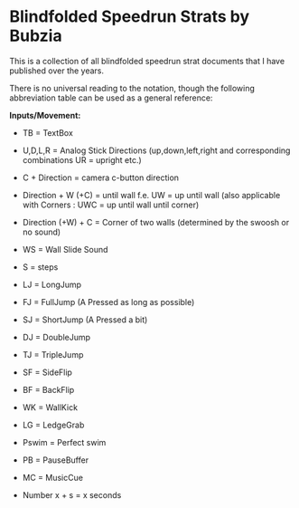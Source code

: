 # Blindfolded Speedrun Strats by Bubzia
This is a collection of all blindfolded speedrun strat documents that I have published over the years.

There is no universal reading to the notation, though the following abbreviation table can be used as a general reference:

**Inputs/Movement:**

- TB = TextBox

- U,D,L,R = Analog Stick Directions (up,down,left,right and corresponding
combinations UR = upright etc.)

- C + Direction = camera c-button direction

- Direction + W (+C) = until wall f.e. UW = up until wall (also applicable
with Corners : UWC = up until wall until corner)

- Direction (+W) + C = Corner of two walls (determined by the swoosh or no
sound)

- WS = Wall Slide Sound

- S = steps

- LJ = LongJump

- FJ = FullJump (A Pressed as long as possible)

- SJ = ShortJump (A Pressed a bit)

- DJ = DoubleJump

- TJ = TripleJump

- SF = SideFlip

- BF = BackFlip

- WK = WallKick

- LG = LedgeGrab

- Pswim = Perfect swim

- PB = PauseBuffer

- MC = MusicCue

- Number x + s = x seconds
